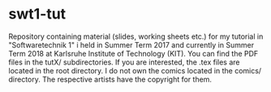 # swt1-tut
Repository containing material (slides, working sheets etc.) for my tutorial in "Softwaretechnik 1" i held in Summer Term 2017 and currently in Summer Term 2018 at Karlsruhe Institute of Technology (KIT). 
You can find the PDF files in the tutX/ subdirectories. If you are interested, the .tex files are located in the root directory.
I do not own the comics located in the comics/ directory. The respective artists have the copyright for them.
